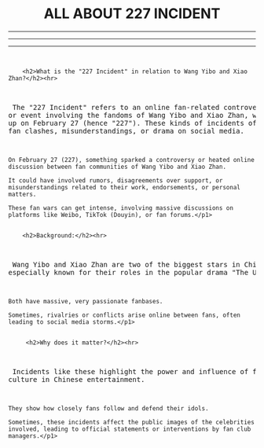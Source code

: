 <!DOCTYPE html>
<html><center>
    <h1> ALL ABOUT 227 INCIDENT </h1></center>
    <hr>
    <hr>
    <hr>
    <pre>
      
        <h2>What is the "227 Incident" in relation to Wang Yibo and Xiao Zhan?</h2><hr>
<p1>    The "227 Incident" refers to an online fan-related controversy or event involving the fandoms of Wang Yibo and Xiao Zhan, which flared up on February 27 (hence "227"). These kinds of incidents often involve fan clashes, misunderstandings, or drama on social media.
        
    On February 27 (227), something sparked a controversy or heated online discussion between fan communities of Wang Yibo and Xiao Zhan.

    It could have involved rumors, disagreements over support, or misunderstandings related to their work, endorsements, or personal matters.
            
    These fan wars can get intense, involving massive discussions on platforms like Weibo, TikTok (Douyin), or fan forums.</p1>

        
        <h2>Background:</h2><hr>
<p1>    Wang Yibo and Xiao Zhan are two of the biggest stars in China, especially known for their roles in the popular drama "The Untamed".

    Both have massive, very passionate fanbases.
            
    Sometimes, rivalries or conflicts arise online between fans, often leading to social media storms.</p1>

       
         <h2>Why does it matter?</h2><hr>
<p1>    Incidents like these highlight the power and influence of fandom culture in Chinese entertainment.

    They show how closely fans follow and defend their idols.
            
    Sometimes, these incidents affect the public images of the celebrities involved, leading to official statements or interventions by fan club managers.</p1> 
</html>        


